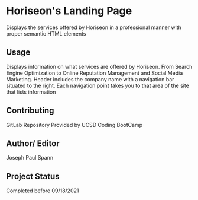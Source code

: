 # Horiseon's Landing Page

Displays the services offered by Horiseon in a professional manner with proper semantic HTML elements 

## Usage

Displays information on what services are offered by Horiseon. From Search Engine Optimization to Online Reputation Management and Social Media Marketing. Header includes the company name with a navigation bar situated to the right. Each navigation point takes you to that area of the site that lists information 

## Contributing

GitLab Repository Provided by UCSD Coding BootCamp

## Author/ Editor

Joseph Paul Spann

## Project Status

Completed before 09/18/2021
